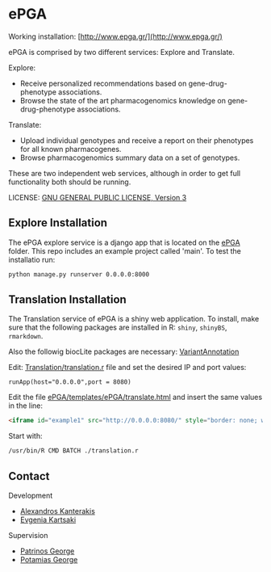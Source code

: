 # ePGA

Working installation: [http://www.epga.gr/](http://www.epga.gr/)

ePGA is comprised by two different services: Explore and Translate.

Explore:
* Receive personalized recommendations based on gene-drug-phenotype associations.
* Browse the state of the art pharmacogenomics knowledge on gene-drug-phenotype associations.

Translate:
* Upload individual genotypes and receive a report on their phenotypes for all known pharmacogenes.
* Browse pharmacogenomics summary data on a set of genotypes.

These are two independent web services, although in order to get full functionality both should be running. 

LICENSE: [GNU GENERAL PUBLIC LICENSE, Version 3](LICENSE.md)

## Explore Installation
The ePGA explore service is a django app that is located on the [ePGA](ePGA/) folder. This repo includes an example project called 'main'. To test the installatio run:
```bash
python manage.py runserver 0.0.0.0:8000
```

## Translation Installation
The Translation service of ePGA is a shiny web application. To install, make sure that the following packages are installed in R: ```shiny```, ```shinyBS```, ```rmarkdown```.

Also the followig biocLite packages are necessary: [VariantAnnotation](https://bioconductor.org/packages/release/bioc/html/VariantAnnotation.html)

Edit: [Translation/translation.r](Translation/translation.r) file and set the desired IP and port values:

```
runApp(host="0.0.0.0",port = 8080)
```

Edit the file [ePGA/templates/ePGA/translate.html](ePGA/templates/ePGA/translate.html) and insert the same values in the line:
```html
<iframe id="example1" src="http://0.0.0.0:8080/" style="border: none; width: 1350px; height: 850px" frameborder="0"  scrolling="yes" align="center"></iframe>
```

Start with:
```bash
/usr/bin/R CMD BATCH ./translation.r
```

## Contact
Development
* [Alexandros Kanterakis](mailto:kantale@ics.forth.gr)
* [Evgenia Kartsaki](mailto:ekartsak@ics.forth.gr)

Supervision
* [Patrinos George](mailto:gpatrinos@upatras.gr)
* [Potamias George](mailto:potamias@ics.forth.gr)


